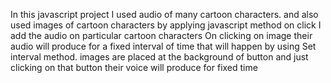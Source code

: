 In this javascript project I used audio of many cartoon characters.
and also used images of cartoon characters by applying javascript method on click I add the audio on particular cartoon characters
On clicking on image their audio will produce for a fixed interval of time that will happen by using Set interval method.
images are placed at the background of button and just clicking on that button their voice will produce for fixed time

